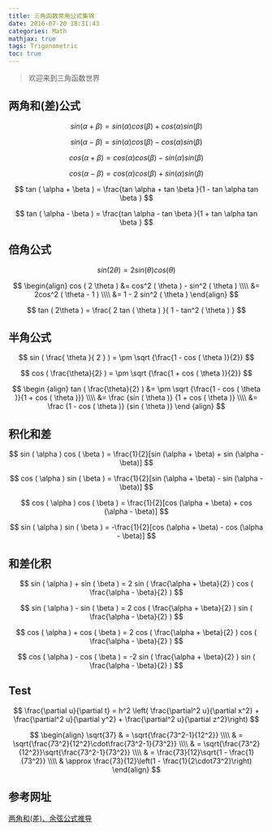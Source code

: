 ```yaml
---
title: 三角函数常用公式集锦
date: 2016-07-20 18:31:43
categories: Math
mathjax: true
tags: Trigonometric
toc: true
---
```


> 欢迎来到三角函数世界
<!-- More -->

## 两角和(差)公式
$$
sin ( \alpha + \beta ) = sin ( \alpha ) cos ( \beta ) + cos ( \alpha ) sin( \beta )
$$

$$
sin ( \alpha - \beta ) = sin ( \alpha ) cos ( \beta ) - cos ( \alpha ) sin ( \beta ) 
$$

$$
cos ( \alpha + \beta ) = cos ( \alpha ) cos ( \beta ) - sin ( \alpha ) sin ( \beta )
$$

$$
cos ( \alpha - \beta ) = cos ( \alpha ) cos ( \beta ) + sin ( \alpha ) sin ( \beta ) 
$$

$$
tan ( \alpha + \beta ) = \frac{tan \alpha + tan \beta }{1 - tan \alpha tan \beta }
$$

$$
tan ( \alpha - \beta ) = \frac{tan \alpha - tan \beta }{1 + tan \alpha tan \beta }
$$

## 倍角公式
$$
sin ( 2 \theta ) = 2sin ( \theta ) cos ( \theta )
$$

$$
\begin{align}
cos ( 2 \theta ) &= cos^2 ( \theta ) - sin^2 ( \theta ) \\\\
&= 2cos^2 ( \theta - 1 ) \\\\
&= 1 - 2 sin^2 ( \theta )
\end{align}
$$

$$
tan ( 2\theta ) = \frac{ 2 tan ( \theta ) }{ 1 - tan^2 ( \theta ) }
$$

## 半角公式
$$
sin ( \frac{ \theta }{ 2 } ) = \pm \sqrt {\frac{1 - cos ( \theta )}{2}}
$$

$$
cos ( \frac{\theta}{2} ) = \pm \sqrt {\frac{1 + cos ( \theta )}{2}}
$$

$$
\begin {align}
tan ( \frac{\theta}{2} ) &= \pm \sqrt {\frac{1 - cos ( \theta )}{1 + cos ( \theta )}} \\\\
&= \frac {sin ( \theta )} {1 + cos ( \theta )} \\\\
&= \frac {1 - cos ( \theta )} {sin ( \theta )}
\end {align}
$$

## 积化和差
$$
sin ( \alpha ) cos ( \beta ) = \frac{1}{2}[sin (\alpha + \beta) + sin (\alpha - \beta)]
$$

$$
cos ( \alpha ) sin ( \beta ) = \frac{1}{2}[sin (\alpha + \beta) - sin (\alpha - \beta)]
$$

$$
cos ( \alpha ) cos ( \beta ) = \frac{1}{2}[cos (\alpha + \beta) + cos (\alpha - \beta)]
$$

$$
sin ( \alpha ) sin ( \beta ) = -\frac{1}{2}[cos (\alpha + \beta) - cos (\alpha - \beta)]
$$

## 和差化积
$$
sin ( \alpha ) + sin ( \beta ) = 2 sin ( \frac{\alpha + \beta}{2} ) cos ( \frac{\alpha - \beta}{2} )
$$

$$
sin ( \alpha ) - sin ( \beta ) = 2 cos ( \frac{\alpha + \beta}{2} ) sin ( \frac{\alpha - \beta}{2} )
$$

$$
cos ( \alpha ) + cos ( \beta ) = 2 cos ( \frac{\alpha + \beta}{2} ) cos ( \frac{\alpha - \beta}{2} )
$$

$$
cos ( \alpha ) - cos ( \beta ) = -2 sin ( \frac{\alpha + \beta}{2} ) sin ( \frac{\alpha - \beta}{2} )
$$

## Test
$$
\frac{\partial u}{\partial t} = h^2 \left( \frac{\partial^2 u}{\partial x^2} + \frac{\partial^2 u}{\partial y^2} + \frac{\partial^2 u}{\partial z^2}\right)
$$

$$
\begin{align}
\sqrt{37} & = \sqrt{\frac{73^2-1}{12^2}} \\\\
 & = \sqrt{\frac{73^2}{12^2}\cdot\frac{73^2-1}{73^2}} \\\\
 & = \sqrt{\frac{73^2}{12^2}}\sqrt{\frac{73^2-1}{73^2}} \\\\
 & = \frac{73}{12}\sqrt{1 - \frac{1}{73^2}} \\\\
 & \approx \frac{73}{12}\left(1 - \frac{1}{2\cdot73^2}\right)
\end{align}
$$

## 参考网址
[两角和(差)、余弦公式推导](http://old.pep.com.cn/gzsxb/jszx/jxyj/201403/t20140321_1189326.htm "两角和与差的余弦公式的五种推导方法之对比")

